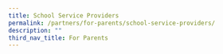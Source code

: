 ```yaml
---
title: School Service Providers
permalink: /partners/for-parents/school-service-providers/
description: ""
third_nav_title: For Parents
---
```

